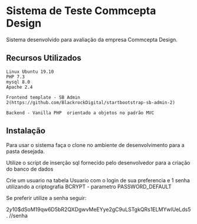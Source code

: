 # Sistema de Teste Commcepta Design

Sistema desenvolvido para avaliação  da empresa Commcepta Design.

## Recursos Utilizados
    Linux Ubuntu 19.10
    PHP 7.3
    mysql 8.0
    Apache 2.4

    Frontend template - SB Admin 2(https://github.com/BlackrockDigital/startbootstrap-sb-admin-2) 

    Backend - Vanilla PHP  orientado a objetos no padrão MVC


## Instalação

Para usar o sistema faça o clone  no ambiente de desenvolvimento para a pasta desejada. 

Utilize o script de inserção sql fornecido pelo desenvolvedor para a criação do banco de dados

Crie um usuario na tabela  Usuario com o login de sua preferencia e 1 senha utilizando a criptografia BCRYPT - parametro PASSWORD_DEFAULT

Se preferir utilize a senha seguir: 

$2y$10$dSoM19qw6D5bR2QXDgwvMeEYye2gC9uLSTgkQRs1ELMYwlUeLds5. //senha


